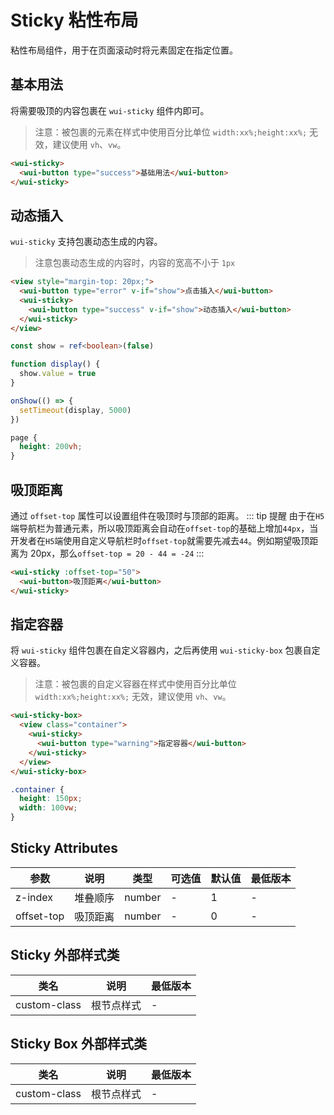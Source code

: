 <frame/>

# Sticky 粘性布局

粘性布局组件，用于在页面滚动时将元素固定在指定位置。

## 基本用法

将需要吸顶的内容包裹在 `wui-sticky` 组件内即可。

> 注意：被包裹的元素在样式中使用百分比单位 `width:xx%;height:xx%;` 无效，建议使用 `vh`、`vw`。

```html
<wui-sticky>
  <wui-button type="success">基础用法</wui-button>
</wui-sticky>
```

## 动态插入

`wui-sticky` 支持包裹动态生成的内容。

> 注意包裹动态生成的内容时，内容的宽高不小于 `1px`

```html
<view style="margin-top: 20px;">
  <wui-button type="error" v-if="show">点击插入</wui-button>
  <wui-sticky>
    <wui-button type="success" v-if="show">动态插入</wui-button>
  </wui-sticky>
</view>
```

```typescript
const show = ref<boolean>(false)

function display() {
  show.value = true
}

onShow(() => {
  setTimeout(display, 5000)
})
```

```scss
page {
  height: 200vh;
}
```

## 吸顶距离

通过 `offset-top` 属性可以设置组件在吸顶时与顶部的距离。
::: tip 提醒
由于在`H5`端导航栏为普通元素，所以吸顶距离会自动在`offset-top`的基础上增加`44px`，当开发者在`H5`端使用自定义导航栏时`offset-top`就需要先减去`44`。例如期望吸顶距离为 20px，那么`offset-top = 20 - 44 = -24`
:::

```html
<wui-sticky :offset-top="50">
  <wui-button>吸顶距离</wui-button>
</wui-sticky>
```

## 指定容器

将 `wui-sticky` 组件包裹在自定义容器内，之后再使用 `wui-sticky-box` 包裹自定义容器。

> 注意：被包裹的自定义容器在样式中使用百分比单位 `width:xx%;height:xx%;` 无效，建议使用 `vh`、`vw`。

```html
<wui-sticky-box>
  <view class="container">
    <wui-sticky>
      <wui-button type="warning">指定容器</wui-button>
    </wui-sticky>
  </view>
</wui-sticky-box>
```

```scss
.container {
  height: 150px;
  width: 100vw;
}
```

## Sticky Attributes

| 参数       | 说明     | 类型   | 可选值 | 默认值 | 最低版本 |
| ---------- | -------- | ------ | ------ | ------ | -------- |
| z-index    | 堆叠顺序 | number | -      | 1      | -        |
| offset-top | 吸顶距离 | number | -      | 0      | -        |

## Sticky 外部样式类

| 类名         | 说明       | 最低版本 |
| ------------ | ---------- | -------- |
| custom-class | 根节点样式 | -        |

## Sticky Box 外部样式类

| 类名         | 说明       | 最低版本 |
| ------------ | ---------- | -------- |
| custom-class | 根节点样式 | -        |
